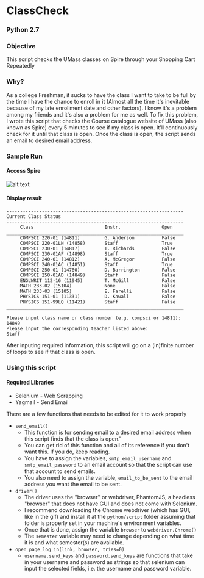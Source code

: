 # ClassCheck 
### Python 2.7
### Objective
This script checks the UMass classes on Spire through your Shopping Cart Repeatedly
### Why?
As a college Freshman, it sucks to have the class I want to take to be full by the time I have the chance to enroll in it (Almost all the time it's inevitable because of my late enrollment date and other factors). I know it's a problem among my friends and it's also a problem for me as well. To fix this problem, I wrote this script that checks the Course catalogue website of UMass (also known as Spire) every 5 minutes to see if my class is open. It'll continuously check for it until that class is open. Once the class is open, the script sends an email to desired email address.

### Sample Run
#### Access Spire
![alt text](http://i.imgur.com/veNbVsH.gif "Accessing Spire with Selenium")
#### Display result
```
-----------------------------------------------------------------
Current Class Status
-----------------------------------------------------------------
     Class                          Instr.               Open
_________________________________________________________________
     COMPSCI 220-01 (14811)         G. Anderson          False
     COMPSCI 220-01LN (14858)       Staff                True
     COMPSCI 230-01 (14817)         T. Richards          False
     COMPSCI 230-01AF (14898)       Staff                True
     COMPSCI 240-01 (14812)         A. McGregor          False
     COMPSCI 240-01AC (14851)       Staff                True
     COMPSCI 250-01 (14780)         D. Barrington        False
     COMPSCI 250-01AD (14849)       Staff                False
     ENGLWRIT 112-16 (11945)        T. McGill            False
     MATH 233-02 (15104)            None                 False
     MATH 233-03 (15105)            E. Farelli           False
     PHYSICS 151-01 (11331)         D. Kawall            False
     PHYSICS 151-99LQ (11421)       Staff                False
_________________________________________________________________

Please input class name or class number (e.g. compsci or 14811):
14849
Please input the corresponding teacher listed above:
Staff
```
After inputing required information, this script will go on a (in)finite number of loops to see if that class is open.
### Using this script
#### Required Libraries
* Selenium - Web Scrapping
* Yagmail  - Send Email

There are a few functions that needs to be edited for it to work properly
- ```send_email()```
     - This function is for sending email to a desired email address when this script finds that the class is open.'
     - You can get rid of this function and all of its reference if you don't want this. If you do, keep reading.
     - You have to assign the variables, ```smtp_email_username``` and ```smtp_email_password``` to an email account so that the script can use that account to send emails.
     - You also need to assign the variable, ```email_to_be_sent``` to the email address you want the email to be sent.
- ```driver()```
     - The driver uses the "browser" or webdriver, PhantomJS, a headless "browser" that does not have GUI and does not come with Selenium.
     - I recommend downloading the Chrome webdriver (which has GUI, like in the gif) and install it at the ```python/script``` folder assuming that folder is properly set in your machine's environment variables.
     - Once that is done, assign the variable ```browser``` to ```webdriver.Chrome()```
     - The ```semester``` variable may need to change depending on what time it is and what semester(s) are available.
- ```open_page_log_in(link, browser, tries=0)```
     - ```username.send_keys``` and ```password.send_keys``` are functions that take in your username and password as strings so that selenium can input the selected fields, i.e. the username and password variable.
     


